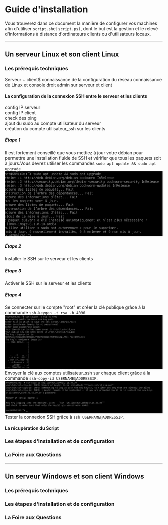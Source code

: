 # Guide d'installation

Vous trouverez dans ce document la manière de configurer vos machines afin d'utiliser ```script.sh```et ```script.ps1```, dont le but est la gestion et le relevé d'informations à distance d'ordinateurs clients ou d'utilisateurs locaux.  

---
## Un serveur Linux et son client Linux

### Les prérequis techniques
Serveur + client$
connaissance de la configuration du réseau
connaissance de Linux et console
droit admin sur serveur et client

#### La configuration de la connexion SSH entre le serveur et les clients
config IP serveur  
config IP client  
check des ping  
ajout du sudo au compte utilisateur du serveur  
création du compte utilisateur_ssh sur les clients  
##### Étape 1 
Il est fortement conseillé que vous mettiez à jour votre débian pour permettre une installation fluide de SSH et vérifier que tous les paquets soit à jours.Vous devrez utiliser les commandes ```sudo apt update && sudo apt upgrade```
![Mise à jour du système](./Images/Installation/Screen_ssh1.png) 
##### Étape 2
Installer le SSH sur le serveur et les clients  
##### Étape 3
Activer le SSH sur le serveur et les clients  
##### Étape 4
Se connecter sur le compte "root" et créer la clé publique grâce à la commande ```ssh-keygen -t rsa -b 4096```.  
![Création de clé publique sur le root du serveur](./Images/Installation/creation_cle_publique.png)  
Envoyer la clé aux comptes utilisateur_ssh sur chaque client grâce à la commande ```ssh-copy-id USERNAME@ADDRESSIP```.  
![Envoi de la clé publique à utilisateur_ssh](./Images/Installation/transfert_cle_publique.png)  
Tester la connexion SSH grâce à ```ssh USERNAME@ADDRESSIP```.  

#### La récupération du Script




### Les étapes d'installation et de configuration

### La Foire aux Questions


---
## Un serveur Windows et son client Windows

### Les prérequis techniques

### Les étapes d'installation et de configuration

### La Foire aux Questions
